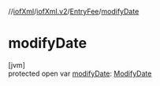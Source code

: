 //[iofXml](../../../index.md)/[iofXml.v2](../index.md)/[EntryFee](index.md)/[modifyDate](modify-date.md)

# modifyDate

[jvm]\
protected open var [modifyDate](modify-date.md): [ModifyDate](../-modify-date/index.md)
